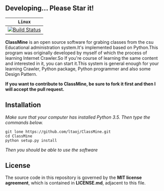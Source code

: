## **Developing... Please Star it!**

|**`Linux`**|
|-----------|
|[![Build Status](https://www.travis-ci.org/ltaoj/ClassMine.svg?branch=master) ](https://www.travis-ci.org/ltaoj/ClassMine)|

**ClassMine** is an open source software for grabing classes from the csu 
Educational administration system.It's implemented based on Python.This program was originally developed by myself of which the process of learning Internet Crawler.So If you're course of learning the same content and interested in it, you can start it.This system is general enough for your learning Crawler, Python package, Python programmer and also some Design Pattern.

**If you want to contribute to ClassMine, be sure to fork it first and then I will accept the pull request.**

## Installation
*Make sure that your computer has installed Python 3.5. Then type the commands below.*
```
git lone https://github.com/ltaoj/ClassMine.git
cd ClassMine
python setup.py install
```
*Then you should be able to use the software*

## License

The source code in this repository is governed by the **MIT license agreement**, which is contained in **LICENSE.md**, adjacent to this file.
